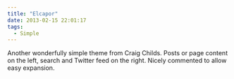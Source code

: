 ```yaml
---
title: "Elcapor"
date: 2013-02-15 22:01:17
tags: 
  - Simple
---
```


Another wonderfully simple theme from Craig Childs. Posts or page content on the left, search and Twitter feed on the right. Nicely commented to allow easy expansion.
